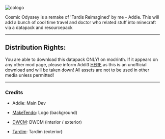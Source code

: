 
![cologo](https://github.com/user-attachments/assets/b4cd7d3c-d631-41d1-b4c0-aa063905cce8)

Cosmic Odyssey is a remake of 'Tardis Reimagined' by me - Addie.
This will add a bunch of cool time travel and doctor who related stuff into minecraft via a datapack and resourcepack
*****
## Distribution Rights:
You are able to download this datapack ONLY! on modrinth. If it appears on any other mod page, please inform Addi3 [HERE](https://discord.com/invite/cRPjGDy37p) as this is an unofficial download and will be taken down!
All assets are not to be used in other media unless permitted!
**********
### Credits

- Addie: Main Dev

- [MakeTendo](https://www.youtube.com/@Maketendo): Logo (background)

- [DWCM](https://www.reddit.com/r/doctorwhoclientmod/): DWCM (interior / exterior)

- [Tardim](https://www.planetminecraft.com/project/tardim---time-and-relative-dimension-in-minecraft/): Tardim (exterior)
